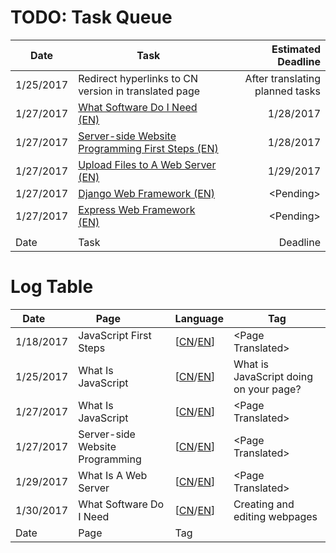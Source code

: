 # TODO: Task Queue
|Date|Task|Estimated Deadline|
|---|---|---:|
|1/25/2017|Redirect hyperlinks to CN version in translated page|After translating planned tasks|
|1/27/2017|[What Software Do I Need (EN)](https://developer.mozilla.org/en-US/docs/Learn/Common_questions/What_software_do_I_need)|1/28/2017|
|1/27/2017|[Server-side Website Programming First Steps (EN)](https://developer.mozilla.org/en-US/docs/Learn/Server-side/First_steps)|1/28/2017|
|1/27/2017|[Upload Files to A Web Server (EN)](https://developer.mozilla.org/en-US/docs/Learn/Common_questions/Upload_files_to_a_web_server)|1/29/2017|
|1/27/2017|[Django Web Framework (EN)](https://developer.mozilla.org/en-US/docs/Learn/Server-side/Django)|\<Pending\>|
|1/27/2017|[Express Web Framework (EN)](https://developer.mozilla.org/en-US/docs/Learn/Server-side/Express_Nodejs)|\<Pending\>|
||[]()||
|Date|Task|Deadline|

# Log Table
| Date        | Page           |Language|Tag|
| ------------- |---------|----|---|
|1/18/2017|JavaScript First Steps|[[CN](https://developer.mozilla.org/zh-CN/docs/Learn/JavaScript/First_steps)/[EN](https://developer.mozilla.org/en-US/docs/Learn/JavaScript/First_steps)]|\<Page Translated\>|
|1/25/2017|What Is JavaScript|[[CN](https://developer.mozilla.org/zh-CN/docs/Learn/JavaScript/First_steps/What_is_JavaScript)/[EN](https://developer.mozilla.org/en-US/docs/Learn/JavaScript/First_steps/What_is_JavaScript)]|What is JavaScript doing on your page?|
|1/27/2017|What Is JavaScript|[[CN](https://developer.mozilla.org/zh-CN/docs/Learn/JavaScript/First_steps/What_is_JavaScript)/[EN](https://developer.mozilla.org/en-US/docs/Learn/JavaScript/First_steps/What_is_JavaScript)]|\<Page Translated\>|
|1/27/2017|Server-side Website Programming|[[CN](https://developer.mozilla.org/zh-CN/docs/Learn/Server-side)/[EN](https://developer.mozilla.org/en-US/docs/Learn/Server-side)]|\<Page Translated\>|
|1/29/2017|What Is A Web Server|[[CN](https://developer.mozilla.org/zh-CN/docs/Learn/Common_questions/What_is_a_web_server)/[EN](https://developer.mozilla.org/en-US/docs/Learn/Common_questions/What_is_a_web_server)]|\<Page Translated\>|
|1/30/2017|What Software Do I Need|[[CN](https://developer.mozilla.org/zh-CN/docs/Learn/Common_questions/What_software_do_I_need)/[EN](https://developer.mozilla.org/en-US/docs/Learn/Common_questions/What_software_do_I_need)]|Creating and editing webpages|
|Date|Page|Tag|
